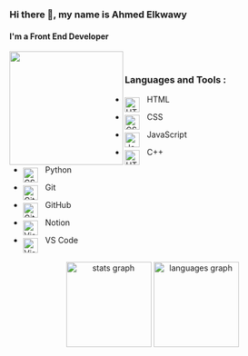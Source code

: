 ### Hi there 👋, my name is Ahmed Elkwawy
#### I'm a Front End Developer

<img src="https://github.com/abhisheknaiidu/abhisheknaiidu/raw/master/code.gif?raw=true" align="left" height="200" width="" /> 

<br>

### Languages and Tools :


* HTML <img align="left" alt="HTML" width="26px" src="https://cdn.jsdelivr.net/gh/devicons/devicon/icons/html5/html5-original.svg" style="padding-right:10px; padding-top:5px;" />

* CSS <img align="left" alt="CSS" width="26px" src="https://cdn.jsdelivr.net/gh/devicons/devicon/icons/css3/css3-original.svg" style="padding-right:10px; padding-top:5px;" />

* JavaScript<img align="left" alt="JavaScript" width="26px" src="https://cdn.jsdelivr.net/gh/devicons/devicon/icons/javascript/javascript-original.svg" style="padding-right:10px;padding-top:5px;" />

* C++ <img align="left" alt="HTML5" width="26px" src="https://cdn-icons-png.flaticon.com/128/6132/6132222.png" style="padding-right:10px; padding-top:5px;" />

* Python <img align="left" alt="CSS" width="26px" src="https://cdn-icons-png.flaticon.com/128/5968/5968350.png" style="padding-right:10px; padding-top:5px;" />

* Git <img align="left" alt="Git" width="26px" src="https://cdn.jsdelivr.net/gh/devicons/devicon/icons/git/git-original.svg" style="padding-right:10px; padding-top:5px;" />

* GitHub <img align="left" alt="GitHub" width="26px" src="https://cdn-icons-png.flaticon.com/128/270/270798.png" style="padding-right:10px; padding-top:5px;" />

* Notion <img align="left" alt="Visual Studio Code" width="26px" src="https://img.icons8.com/?size=50&id=nvtEH6DpqruC&format=png" style="padding-right:10px; padding-top:5px" />

* VS Code <img align="left" alt="Visual Studio Code" width="26px" src="https://cdn.jsdelivr.net/gh/devicons/devicon/icons/vscode/vscode-original.svg" style="padding-right:10px; padding-top:5px" />


##

<div align="center">
  <img src="https://github-readme-stats.vercel.app/api?username=elkwawy&hide_title=false&hide_rank=false&show_icons=true&include_all_commits=true&count_private=true&disable_animations=false&theme=dracula&locale=en&hide_border=false&order=1" height="150" alt="stats graph"  />
  <img src="https://github-readme-stats.vercel.app/api/top-langs?username=elkwawy&locale=en&hide_title=false&layout=compact&card_width=320&langs_count=5&theme=dracula&hide_border=false&order=2" height="150" alt="languages graph"  />
</div>
